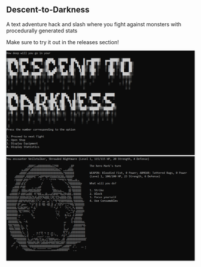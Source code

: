 ## Descent-to-Darkness
A text adventure hack and slash where you fight against monsters with procedurally generated stats

Make sure to try it out in the releases section!

<img src="ObjectOrientedProgrammingFundamentalsFinal/Assets/Title.png" style="align:center;">

<img src="ObjectOrientedProgrammingFundamentalsFinal/Assets/Fight.png" style="align:center;">
